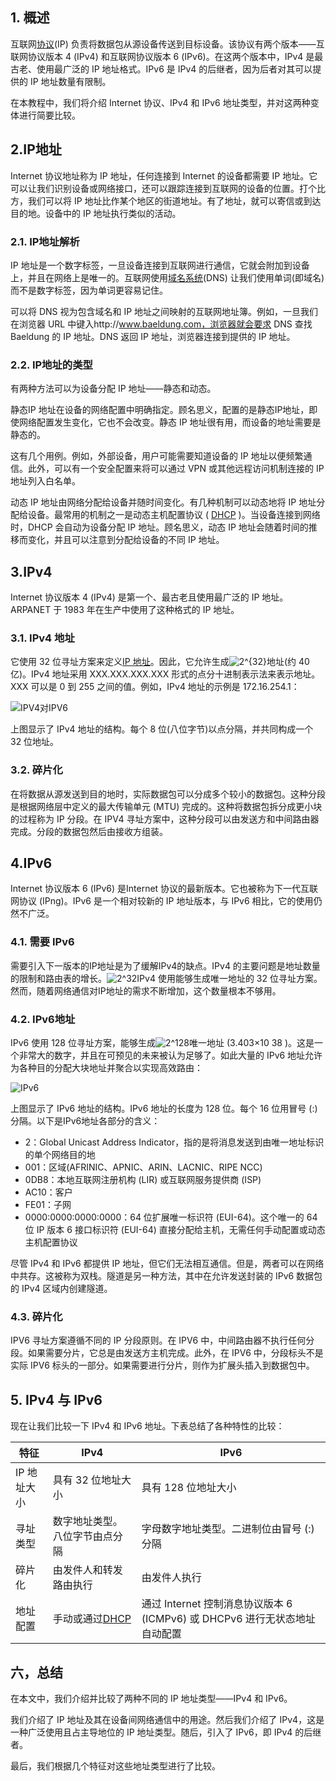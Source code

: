 ## 1. 概述

互联网[协议](https://www.baeldung.com/cs/popular-network-protocols)(IP) 负责将数据包从源设备传送到目标设备。该协议有两个版本——互联网协议版本 4 (IPv4) 和互联网协议版本 6 (IPv6)。在这两个版本中，IPv4 是最古老、使用最广泛的 IP 地址格式。IPv6 是 IPv4 的后继者，因为后者对其可以提供的 IP 地址数量有限制。

在本教程中，我们将介绍 Internet 协议、IPv4 和 IPv6 地址类型，并对这两种变体进行简要比较。

## 2.IP地址

Internet 协议地址称为 IP 地址，任何连接到 Internet 的设备都需要 IP 地址。它可以让我们识别设备或网络接口，还可以跟踪连接到互联网的设备的位置。打个比方，我们可以将 IP 地址比作某个地区的街道地址。有了地址，就可以寄信或到达目的地。设备中的 IP 地址执行类似的活动。

### 2.1. IP地址解析

IP 地址是一个数字标签，一旦设备连接到互联网进行通信，它就会附加到设备上，并且在网络上是唯一的。互联网使用[域名系统](https://www.baeldung.com/cs/dns-intro)(DNS) 让我们使用单词(即域名)而不是数字标签，因为单词更容易记住。

可以将 DNS 视为包含域名和 IP 地址之间映射的互联网地址簿。例如，一旦我们在浏览器 URL 中键入http://www.baeldung.com，浏览器就会要求 DNS 查找 Baeldung 的 IP 地址。DNS 返回 IP 地址，浏览器连接到提供的 IP 地址。

### 2.2. IP地址的类型

有两种方法可以为设备分配 IP 地址——静态和动态。

静态IP 地址在设备的网络配置中明确指定。顾名思义，配置的是静态IP地址，即使网络配置发生变化，它也不会改变。静态 IP 地址很有用，而设备的地址需要是静态的。

这有几个用例。例如，外部设备，用户可能需要知道设备的 IP 地址以便频繁通信。此外，可以有一个安全配置来将可以通过 VPN 或其他远程访问机制连接的 IP 地址列入白名单。

动态 IP 地址由网络分配给设备并随时间变化。有几种机制可以动态地将 IP 地址分配给设备。最常用的机制之一是动态主机配置协议 ( [DHCP](https://www.baeldung.com/cs/dhcp-intro) )。当设备连接到网络时，DHCP 会自动为设备分配 IP 地址。顾名思义，动态 IP 地址会随着时间的推移而变化，并且可以注意到分配给设备的不同 IP 地址。

## 3.IPv4

Internet 协议版本 4 (IPv4) 是第一个、最古老且使用最广泛的 IP 地址。ARPANET 于 1983 年在生产中使用了这种格式的 IP 地址。

### 3.1. IPv4 地址

它使用 32 位寻址方案来定义[IP 地址](https://www.baeldung.com/cs/get-ip-range-from-subnet-mask)。因此，它允许生成![2^{32}](https://www.baeldung.com/wp-content/ql-cache/quicklatex.com-aa395d5309b200ec5e25b7cd900585bd_l3.svg)地址(约 40 亿)。IPv4 地址采用 XXX.XXX.XXX.XXX 形式的点分十进制表示法来表示地址。XXX 可以是 0 到 255 之间的值。例如，IPv4 地址的示例是 172.16.254.1：

![IPV4对IPV6](https://www.baeldung.com/wp-content/uploads/sites/4/2021/02/IPV4vsIPV6-1024x718-1.png)

上图显示了 IPv4 地址的结构。每个 8 位(八位字节)以点分隔，并共同构成一个 32 位地址。

### 3.2. 碎片化

在将数据从源发送到目的地时，实际数据包可以分成多个较小的数据包。这种分段是根据网络层中定义的最大传输单元 (MTU) 完成的。这种将数据包拆分成更小块的过程称为 IP 分段。在 IPV4 寻址方案中，这种分段可以由发送方和中间路由器完成。分段的数据包然后由接收方组装。

## 4.IPv6

Internet 协议版本 6 (IPv6) 是Internet 协议的最新版本。它也被称为下一代互联网协议 (IPng)。IPv6 是一个相对较新的 IP 地址版本，与 IPv6 相比，它的使用仍然不广泛。

### 4.1. 需要 IPv6

需要引入下一版本的IP地址是为了缓解IPv4的缺点。IPv4 的主要问题是地址数量的限制和路由表的增长。![2^32](https://www.baeldung.com/wp-content/ql-cache/quicklatex.com-dec82649f222f890358f3c4ce069bf7d_l3.svg)IPv4 使用能够生成唯一地址的 32 位寻址方案。然而，随着网络通信对IP地址的需求不断增加，这个数量根本不够用。

### 4.2. IPv6地址

IPv6 使用 128 位寻址方案，能够生成![2^128](https://www.baeldung.com/wp-content/ql-cache/quicklatex.com-47829ddd6b9f295b927ff38f4be6a121_l3.svg)唯一地址 (3.403×10 38 )。这是一个非常大的数字，并且在可预见的未来被认为足够了。如此大量的 IPv6 地址允许为各种目的分配大块地址并聚合以实现高效路由：

![IPv6](https://www.baeldung.com/wp-content/uploads/sites/4/2021/02/IPV6-1024x690-1.png)

上图显示了 IPv6 地址的结构。IPv6 地址的长度为 128 位。每个 16 位用冒号 (:) 分隔。以下是IPv6地址各部分的含义：

-   2：Global Unicast Address Indicator，指的是将消息发送到由唯一地址标识的单个网络目的地
-   001：区域(AFRINIC、APNIC、ARIN、LACNIC、RIPE NCC)
-   0DB8：本地互联网注册机构 (LIR) 或互联网服务提供商 (ISP)
-   AC10：客户
-   FE01：子网
-   0000:0000:0000:0000：64 位扩展唯一标识符 (EUI-64)。这个唯一的 64 位 IP 版本 6 接口标识符 (EUI-64) 直接分配给主机，无需任何手动配置或动态主机配置协议

尽管 IPv4 和 IPv6 都提供 IP 地址，但它们无法相互通信。但是，两者可以在网络中共存。这被称为双栈。隧道是另一种方法，其中在允许发送封装的 IPv6 数据包的 IPv4 区域内创建隧道。

### 4.3. 碎片化

IPV6 寻址方案遵循不同的 IP 分段原则。在 IPV6 中，中间路由器不执行任何分段。如果需要分片，它总是由发送方主机完成。此外，在 IPV6 中，分段标头不是实际 IPV6 标头的一部分。如果需要进行分片，则作为扩展头插入到数据包中。

## 5. IPv4 与 IPv6

现在让我们比较一下 IPv4 和 IPv6 地址。下表总结了各种特性的比较：

| 特征        | IPv4                                                     | IPv6                                                         |
| ----------- | -------------------------------------------------------- | ------------------------------------------------------------ |
| IP 地址大小 | 具有 32 位地址大小                                       | 具有 128 位地址大小                                          |
| 寻址类型    | 数字地址类型。八位字节由点分隔                           | 字母数字地址类型。二进制位由冒号 (:) 分隔                    |
| 碎片化      | 由发件人和转发路由执行                                   | 由发件人执行                                                 |
| 地址配置    | 手动或通过[DHCP](https://www.baeldung.com/cs/dhcp-intro) | 通过 Internet 控制消息协议版本 6 (ICMPv6) 或 DHCPv6 进行无状态地址自动配置 |

## 六，总结

在本文中，我们介绍并比较了两种不同的 IP 地址类型——IPv4 和 IPv6。

我们介绍了 IP 地址及其在设备间网络通信中的用途。然后我们介绍了 IPv4，这是一种广泛使用且占主导地位的 IP 地址类型。随后，引入了 IPv6，即 IPv4 的后继者。

最后，我们根据几个特征对这些地址类型进行了比较。